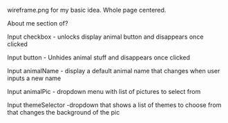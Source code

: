 
wireframe.png for my basic idea. Whole page centered.

About me section of?

Input checkbox - unlocks display animal button and disappears once clicked

Input button - Unhides animal stuff and disappears once clicked

Input animalName - display a default animal name that changes when user inputs a new name

Input animalPic - dropdown menu with list of pictures to select from

Input themeSelector -dropdown that shows a list of themes to choose from that changes the background of the pic
